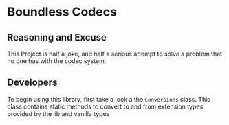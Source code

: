 # Boundless Codecs
## Reasoning and Excuse
This Project is half a joke, and half a serious attempt to solve a problem that no one has with the codec system.
## Developers

To begin using this library, first take a look a the `Conversions` class. This class contains static methods to convert to and from extension types provided by the lib and vanilla types 